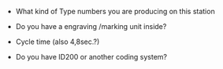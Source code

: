 - What kind of Type numbers you are producing on this station

- Do you have a engraving /marking unit inside?

- Cycle time (also 4,8sec.?)

- Do you have ID200 or another coding system?
